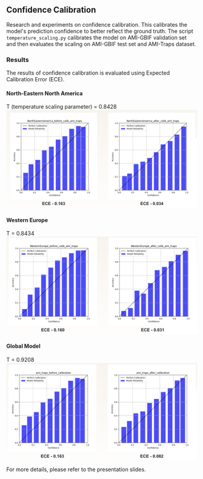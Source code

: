 ## Confidence Calibration
Research and experiments on confidence calibration. This calibrates the model's prediction confidence to better reflect the ground truth. The script `temperature_scaling.py` calibrates the model on AMI-GBIF validation set and then evaluates the scaling on AMI-GBIF test set and AMI-Traps dataset.

### Results
The results of confidence calibration is evaluated using Expected Calibration Error (ECE).

#### North-Eastern North America
T (temperature scaling parameter) = 0.8428
<img src='../../assets/confidence_calibration/northeastern_northamerica.png'>


#### Western Europe
T = 0.8434
<img src='../../assets/confidence_calibration/western_europe.png'>



#### Global Model
T = 0.9208
<img src='../../assets/confidence_calibration/global_model.png'>


For more details, please refer to the presentation slides.
